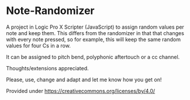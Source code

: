 # Note-Randomizer
A project in Logic Pro X Scripter (JavaScript) to assign random values per note and keep them.
This differs from the randomizer in that that changes with every note pressed, so for example, this will keep the same random values for four Cs in a row.

It can be assigned to pitch bend, polyphonic aftertouch or a cc channel.

Thoughts/extensions appreciated.

Please, use, change and adapt and let me know how you get on! 

Provided under https://creativecommons.org/licenses/by/4.0/
